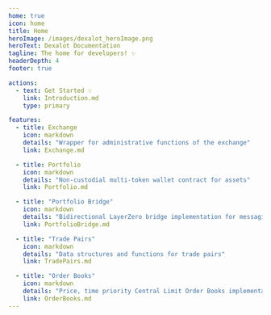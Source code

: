 ```yaml
---
home: true
icon: home
title: Home
heroImage: /images/dexalot_heroImage.png
heroText: Dexalot Documentation
tagline: The home for developers! ✨
headerDepth: 4
footer: true

actions:
  - text: Get Started 💡
    link: Introduction.md
    type: primary

features:
  - title: Exchange
    icon: markdown
    details: "Wrapper for administrative functions of the exchange"
    link: Exchange.md

  - title: Portfolio
    icon: markdown
    details: "Non-custodial multi-token wallet contract for assets"
    link: Portfolio.md

  - title: "Portfolio Bridge"
    icon: markdown
    details: "Bidirectional LayerZero bridge implementation for messaging"
    link: PortfolioBridge.md

  - title: "Trade Pairs"
    icon: markdown
    details: "Data structures and functions for trade pairs"
    link: TradePairs.md

  - title: "Order Books"
    icon: markdown
    details: "Price, time priority Central Limit Order Books implementation"
    link: OrderBooks.md
---
```

